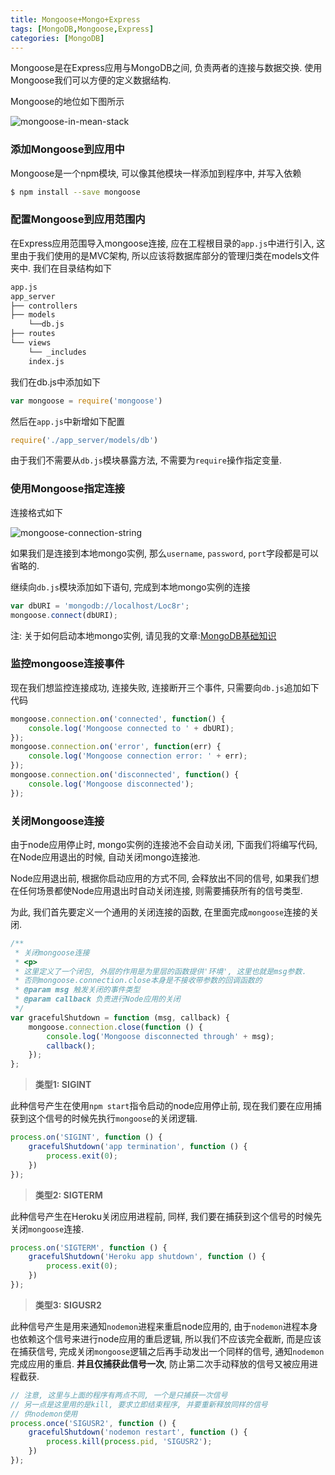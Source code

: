 ```yaml
---
title: Mongoose+Mongo+Express
tags: [MongoDB,Mongoose,Express]
categories: [MongoDB]
---
```


Mongoose是在Express应用与MongoDB之间, 负责两者的连接与数据交换. 使用Mongoose我们可以方便的定义数据结构.

Mongoose的地位如下图所示

![mongoose-in-mean-stack](http://ohrpyryjo.bkt.clouddn.com/public/16-12-10/36603593.jpg)

### 添加Mongoose到应用中
Mongoose是一个npm模块, 可以像其他模块一样添加到程序中, 并写入依赖

```bash
$ npm install --save mongoose
```
### 配置Mongoose到应用范围内
在Express应用范围导入mongoose连接, 应在工程根目录的`app.js`中进行引入, 这里由于我们使用的是MVC架构, 所以应该将数据库部分的管理归类在models文件夹中. 我们在目录结构如下

```bash
app.js
app_server
├── controllers
├── models
    └──db.js
├── routes
└── views
    └── _includes
    index.js
```

我们在db.js中添加如下

```javascript
var mongoose = require('mongoose')
```

然后在`app.js`中新增如下配置

```javascript
require('./app_server/models/db')
```

由于我们不需要从`db.js`模块暴露方法, 不需要为`require`操作指定变量.

### 使用Mongoose指定连接
连接格式如下

![mongoose-connection-string](http://ohrpyryjo.bkt.clouddn.com/public/16-12-10/44969620.jpg)

如果我们是连接到本地mongo实例, 那么`username`, `password`, `port`字段都是可以省略的.

继续向`db.js`模块添加如下语句, 完成到本地mongo实例的连接

```javascript
var dbURI = 'mongodb://localhost/Loc8r';
mongoose.connect(dbURI);
```

注: 关于如何启动本地mongo实例, 请见我的文章:[MongoDB基础知识][1]

### 监控mongoose连接事件
现在我们想监控连接成功, 连接失败, 连接断开三个事件, 只需要向`db.js`追加如下代码

```javascript
mongoose.connection.on('connected', function() {
    console.log('Mongoose connected to ' + dbURI);
});
mongoose.connection.on('error', function(err) {
    console.log('Mongoose connection error: ' + err);
});
mongoose.connection.on('disconnected', function() {
    console.log('Mongoose disconnected');
});
```

### 关闭Mongoose连接
由于node应用停止时, mongo实例的连接池不会自动关闭, 下面我们将编写代码, 在Node应用退出的时候, 自动关闭mongo连接池.

Node应用退出前, 根据你启动应用的方式不同, 会释放出不同的信号, 如果我们想在任何场景都使Node应用退出时自动关闭连接, 则需要捕获所有的信号类型.

为此, 我们首先要定义一个通用的关闭连接的函数, 在里面完成`mongoose`连接的关闭.

```javascript
/**
 * 关闭mongoose连接
 * <p>
 * 这里定义了一个闭包, 外层的作用是为里层的函数提供'环境', 这里也就是msg参数.
 * 否则mongoose.connection.close本身是不接收带参数的回调函数的
 * @param msg 触发关闭的事件类型
 * @param callback 负责进行Node应用的关闭
 */
var gracefulShutdown = function (msg, callback) {
    mongoose.connection.close(function () {
        console.log('Mongoose disconnected through' + msg);
        callback();
    });
};

```

> **类型1: SIGINT**

此种信号产生在使用`npm start`指令启动的node应用停止前, 现在我们要在应用捕获到这个信号的时候先执行`mongoose`的关闭逻辑.

```javascript
process.on('SIGINT', function () {
    gracefulShutdown('app termination', function () {
        process.exit(0);
    })
});
```

> **类型2: SIGTERM**

此种信号产生在Heroku关闭应用进程前, 同样, 我们要在捕获到这个信号的时候先关闭`mongoose`连接.

```javascript
process.on('SIGTERM', function () {
    gracefulShutdown('Heroku app shutdown', function () {
        process.exit(0);
    })
});
```

> **类型3: SIGUSR2**

此种信号产生是用来通知`nodemon`进程来重启node应用的, 由于`nodemon`进程本身也依赖这个信号来进行node应用的重启逻辑, 所以我们不应该完全截断, 而是应该在捕获信号, 完成关闭`mongoose`逻辑之后再手动发出一个同样的信号, 通知`nodemon`完成应用的重启. **并且仅捕获此信号一次**, 防止第二次手动释放的信号又被应用进程截获.

```javascript
// 注意, 这里与上面的程序有两点不同, 一个是只捕获一次信号
// 另一点是这里用的是kill, 要求立即结束程序, 并要重新释放同样的信号
// 供nodemon使用
process.once('SIGUSR2', function () {
    gracefulShutdown('nodemon restart', function () {
        process.kill(process.pid, 'SIGUSR2');
    })
});
```






[1]: https://congyh.github.io/2016/12/08/mongo-basic/
